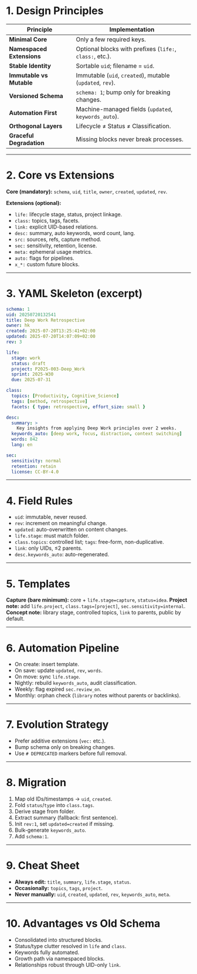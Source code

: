 # 1. Design Principles

| Principle                 | Implementation                                            |
| ------------------------- | --------------------------------------------------------- |
| **Minimal Core**          | Only a few required keys.                                 |
| **Namespaced Extensions** | Optional blocks with prefixes (`life:`, `class:`, etc.).  |
| **Stable Identity**       | Sortable `uid`; filename = `uid`.                         |
| **Immutable vs Mutable**  | Immutable (`uid`, `created`), mutable (`updated`, `rev`). |
| **Versioned Schema**      | `schema: 1`; bump only for breaking changes.              |
| **Automation First**      | Machine-managed fields (`updated`, `keywords_auto`).      |
| **Orthogonal Layers**     | Lifecycle ≠ Status ≠ Classification.                      |
| **Graceful Degradation**  | Missing blocks never break processes.                     |

---

# 2. Core vs Extensions

**Core (mandatory):**
`schema`, `uid`, `title`, `owner`, `created`, `updated`, `rev`.

**Extensions (optional):**

* `life:` lifecycle stage, status, project linkage.
* `class:` topics, tags, facets.
* `link:` explicit UID-based relations.
* `desc:` summary, auto keywords, word count, lang.
* `src:` sources, refs, capture method.
* `sec:` sensitivity, retention, license.
* `meta:` ephemeral usage metrics.
* `auto:` flags for pipelines.
* `x_*:` custom future blocks.

---

# 3. YAML Skeleton (excerpt)

```yaml
schema: 1
uid: 20250720132541
title: Deep Work Retrospective
owner: hk
created: 2025-07-20T13:25:41+02:00
updated: 2025-07-20T14:07:09+02:00
rev: 3

life:
  stage: work
  status: draft
  project: P2025-003-Deep_Work
  sprint: 2025-W30
  due: 2025-07-31

class:
  topics: [Productivity, Cognitive_Science]
  tags: [method, retrospective]
  facets: { type: retrospective, effort_size: small }

desc:
  summary: >
    Key insights from applying Deep Work principles over 2 weeks.
  keywords_auto: [deep work, focus, distraction, context switching]
  words: 842
  lang: en

sec:
  sensitivity: normal
  retention: retain
  license: CC-BY-4.0
```

---

# 4. Field Rules

* `uid`: immutable, never reused.
* `rev`: increment on meaningful change.
* `updated`: auto-overwritten on content changes.
* `life.stage`: must match folder.
* `class.topics`: controlled list; `tags`: free-form, non-duplicative.
* `link`: only UIDs, ≤2 parents.
* `desc.keywords_auto`: auto-regenerated.

---

# 5. Templates

**Capture (bare minimum):** core + `life.stage=capture`, `status=idea`.
**Project note:** add `life.project`, `class.tags=[project]`, `sec.sensitivity=internal`.
**Concept note:** library stage, controlled topics, `link` to parents, public by default.

---

# 6. Automation Pipeline

* On create: insert template.
* On save: update `updated`, `rev`, `words`.
* On move: sync `life.stage`.
* Nightly: rebuild `keywords_auto`, audit classification.
* Weekly: flag expired `sec.review_on`.
* Monthly: orphan check (`library` notes without parents or backlinks).

---

# 7. Evolution Strategy

* Prefer additive extensions (`vec:` etc.).
* Bump schema only on breaking changes.
* Use `# DEPRECATED` markers before full removal.

---

# 8. Migration

1. Map old IDs/timestamps → `uid`, `created`.
2. Fold `status`/`type` into `class.tags`.
3. Derive stage from folder.
4. Extract summary (fallback: first sentence).
5. Init `rev:1`, set `updated=created` if missing.
6. Bulk-generate `keywords_auto`.
7. Add `schema:1`.

---

# 9. Cheat Sheet

* **Always edit:** `title`, `summary`, `life.stage`, `status`.
* **Occasionally:** `topics`, `tags`, `project`.
* **Never manually:** `uid`, `created`, `updated`, `rev`, `keywords_auto`, `meta`.

---

# 10. Advantages vs Old Schema

* Consolidated into structured blocks.
* Status/type clutter resolved in `life` and `class`.
* Keywords fully automated.
* Growth path via namespaced blocks.
* Relationships robust through UID-only `link`.
